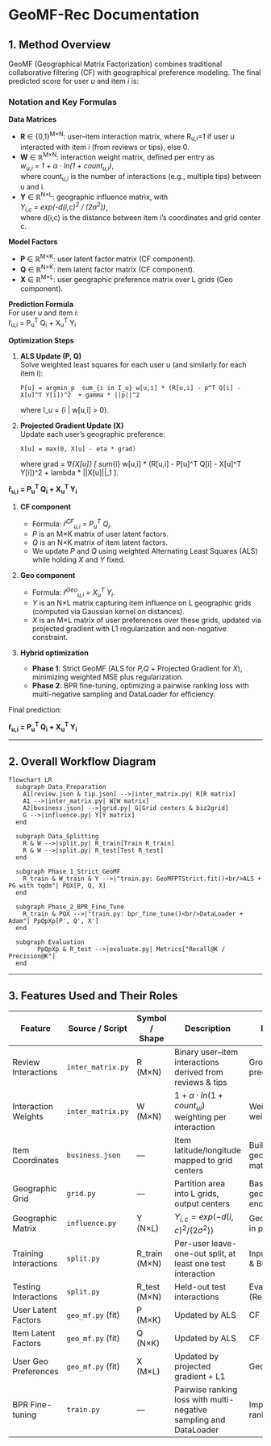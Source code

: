 # GeoMF-Rec Documentation

## 1. Method Overview

GeoMF (Geographical Matrix Factorization) combines traditional collaborative filtering (CF) with geographical preference modeling. The final predicted score for user _u_ and item _i_ is:

### Notation and Key Formulas

**Data Matrices**  
- **R** ∈ {0,1}<sup>M×N</sup>: user–item interaction matrix, where R<sub>u,i</sub>=1 if user u interacted with item i (from reviews or tips), else 0.  
- **W** ∈ ℝ<sup>M×N</sup>: interaction weight matrix, defined per entry as  
  *w<sub>u,i</sub> = 1 + α · ln(1 + count<sub>u,i</sub>)*,  
  where count<sub>u,i</sub> is the number of interactions (e.g., multiple tips) between u and i.  
- **Y** ∈ ℝ<sup>N×L</sup>: geographic influence matrix, with  
  *Y<sub>i,c</sub> = exp(-d(i,c)<sup>2</sup> / (2σ<sup>2</sup>))*,  
  where d(i,c) is the distance between item i’s coordinates and grid center c.

**Model Factors**  
- **P** ∈ ℝ<sup>M×K</sup>: user latent factor matrix (CF component).  
- **Q** ∈ ℝ<sup>N×K</sup>: item latent factor matrix (CF component).  
- **X** ∈ ℝ<sup>M×L</sup>: user geographic preference matrix over L grids (Geo component).

**Prediction Formula**  
For user *u* and item *i*:  
r̂<sub>u,i</sub> = P<sub>u</sub><sup>T</sup> Q<sub>i</sub> + X<sub>u</sub><sup>T</sup> Y<sub>i</sub>

**Optimization Steps**  
1. **ALS Update (P, Q)**  
   Solve weighted least squares for each user u (and similarly for each item i):

   ```text
   P[u] = argmin_p  sum_{i in I_u} w[u,i] * (R[u,i] - p^T Q[i] - X[u]^T Y[i])^2  + gamma * ||p||^2
   ```

   where I_u = {i | w[u,i] > 0}.

2. **Projected Gradient Update (X)**  
   Update each user’s geographic preference:

   ```text
   X[u] = max(0, X[u] - eta * grad)
   ```

   where grad = ∇_{X[u]} [ sum_{i} w[u,i] * (R[u,i] - P[u]^T Q[i] - X[u]^T Y[i])^2  + lambda * ||X[u]||_1 ].

**r̂<sub>u,i</sub> = P<sub>u</sub><sup>T</sup> Q<sub>i</sub> + X<sub>u</sub><sup>T</sup> Y<sub>i</sub>**

1. **CF component**  
   - Formula: *r̂<sup>CF</sup><sub>u,i</sub> = P<sub>u</sub><sup>T</sup> Q<sub>i</sub>*.  
   - _P_ is an M×K matrix of user latent factors.  
   - _Q_ is an N×K matrix of item latent factors.  
   - We update _P_ and _Q_ using weighted Alternating Least Squares (ALS) while holding _X_ and _Y_ fixed.

2. **Geo component**  
   - Formula: *r̂<sup>Geo</sup><sub>u,i</sub> = X<sub>u</sub><sup>T</sup> Y<sub>i</sub>*.  
   - _Y_ is an N×L matrix capturing item influence on L geographic grids (computed via Gaussian kernel on distances).  
   - _X_ is an M×L matrix of user preferences over these grids, updated via projected gradient with L1 regularization and non-negative constraint.

3. **Hybrid optimization**  
   - **Phase 1**: Strict GeoMF (ALS for _P,Q_ + Projected Gradient for _X_), minimizing weighted MSE plus regularization.  
   - **Phase 2**: BPR fine-tuning, optimizing a pairwise ranking loss with multi-negative sampling and DataLoader for efficiency.

Final prediction:
  
**r̂<sub>u,i</sub> = P<sub>u</sub><sup>T</sup> Q<sub>i</sub> + X<sub>u</sub><sup>T</sup> Y<sub>i</sub>**

---

## 2. Overall Workflow Diagram

```mermaid
flowchart LR
  subgraph Data_Preparation
    A1[review.json & tip.json] -->|inter_matrix.py| R[R matrix]
    A1 -->|inter_matrix.py| W[W matrix]
    A2[business.json] -->|grid.py| G[Grid centers & biz2grid]
    G -->|influence.py| Y[Y matrix]
  end

  subgraph Data_Splitting
    R & W -->|split.py| R_train[Train R_train]
    R & W -->|split.py| R_test[Test R_test]
  end

  subgraph Phase_1_Strict_GeoMF
    R_train & W_train & Y -->|"train.py: GeoMFPTStrict.fit()<br/>ALS + PG with tqdm"| PQX[P, Q, X]
  end

  subgraph Phase_2_BPR_Fine_Tune
    R_train & PQX -->|"train.py: bpr_fine_tune()<br/>DataLoader + Adam"| PpQpXp[P', Q', X']
  end

  subgraph Evaluation
        PpQpXp & R_test -->|evaluate.py| Metrics["Recall@K / Precision@K"]
  end
```

---

## 3. Features Used and Their Roles

| Feature               | Source / Script         | Symbol / Shape | Description                                                       | Model Role                         |
|-----------------------|-------------------------|----------------|-------------------------------------------------------------------|------------------------------------|
| Review Interactions   | `inter_matrix.py`       | R (M×N)        | Binary user–item interactions derived from reviews & tips         | Ground truth for prediction        |
| Interaction Weights   | `inter_matrix.py`       | W (M×N)        | $1 + α·ln(1 + count_{ui})$ weighting per interaction              | Weights in weighted ALS            |
| Item Coordinates      | `business.json`         | —              | Item latitude/longitude mapped to grid centers                    | Building geographic matrix Y       |
| Geographic Grid       | `grid.py`               | —              | Partition area into L grids, output centers                       | Basis for geographic encoding      |
| Geographic Matrix     | `influence.py`          | Y (N×L)        | $Y_{i,c}=exp(-d(i,c)^2/(2σ^2))$                                   | Geo component in prediction        |
| Training Interactions | `split.py`              | R_train (M×N)  | Per-user leave-one-out split, at least one test interaction       | Input for GeoMF & BPR training     |
| Testing Interactions  | `split.py`              | R_test (M×N)   | Held-out test interactions                                        | Evaluation (Recall/Precision)      |
| User Latent Factors   | `geo_mf.py` (fit)       | P (M×K)        | Updated by ALS                                                    | CF component                       |
| Item Latent Factors   | `geo_mf.py` (fit)       | Q (N×K)        | Updated by ALS                                                    | CF component                       |
| User Geo Preferences  | `geo_mf.py` (fit)       | X (M×L)        | Updated by projected gradient + L1                                | Geo component                      |
| BPR Fine-tuning       | `train.py`              | —              | Pairwise ranking loss with multi-negative sampling and DataLoader | Improves Top-K ranking             |